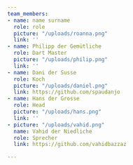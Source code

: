 ```yaml
---
team_members:
- name: name surname
  role: role
  picture: "/uploads/roanna.png"
  link: ''
- name: Philipp der Gemütliche
  role: Dart Master
  picture: "/uploads/philip.png"
  link: ''
- name: Dani der Susse
  role: Koch
  picture: "/uploads/daniel.png"
  link: https://github.com/spaudanjo
- name: Hans der Grosse
  role: Head
  picture: "/uploads/hans.png"
  link: ''
- picture: "/uploads/vahid.png"
  name: Vahid der Niedliche
  role: Sprecher
  link: https://github.com/vahidbazzaz

---
```

